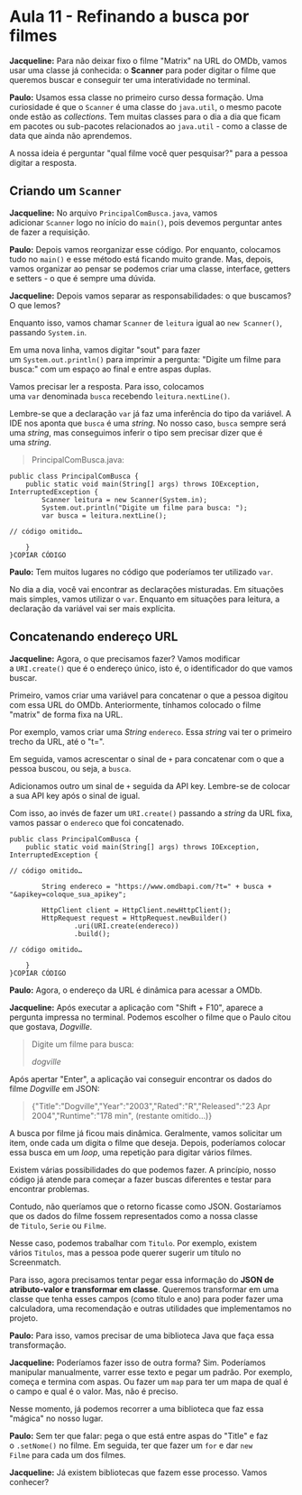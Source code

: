 # Aula 11 - Refinando a busca por filmes

**Jacqueline:** Para não deixar fixo o filme "Matrix" na URL do OMDb, vamos usar uma classe já conhecida: o **Scanner** para poder digitar o filme que queremos buscar e conseguir ter uma interatividade no terminal.

**Paulo:** Usamos essa classe no primeiro curso dessa formação. Uma curiosidade é que o `Scanner` é uma classe do `java.util`, o mesmo pacote onde estão as *collections*. Tem muitas classes para o dia a dia que ficam em pacotes ou sub-pacotes relacionados ao `java.util` - como a classe de data que ainda não aprendemos.

A nossa ideia é perguntar "qual filme você quer pesquisar?" para a pessoa digitar a resposta.

## **Criando um `Scanner`**

**Jacqueline:** No arquivo `PrincipalComBusca.java`, vamos adicionar `Scanner` logo no início do `main()`, pois devemos perguntar antes de fazer a requisição.

**Paulo:** Depois vamos reorganizar esse código. Por enquanto, colocamos tudo no `main()` e esse método está ficando muito grande. Mas, depois, vamos organizar ao pensar se podemos criar uma classe, interface, getters e setters - o que é sempre uma dúvida.

**Jacqueline:** Depois vamos separar as responsabilidades: o que buscamos? O que lemos?

Enquanto isso, vamos chamar `Scanner` de `leitura` igual ao `new Scanner()`, passando `System.in`.

Em uma nova linha, vamos digitar "sout" para fazer um `System.out.println()` para imprimir a pergunta: "Digite um filme para busca:" com um espaço ao final e entre aspas duplas.

Vamos precisar ler a resposta. Para isso, colocamos uma `var` denominada `busca` recebendo `leitura.nextLine()`.

Lembre-se que a declaração `var` já faz uma inferência do tipo da variável. A IDE nos aponta que `busca` é uma *string*. No nosso caso, `busca` sempre será uma *string*, mas conseguimos inferir o tipo sem precisar dizer que é uma *string*.

> PrincipalComBusca.java:
> 

```
public class PrincipalComBusca {
    public static void main(String[] args) throws IOException, InterruptedException {
        Scanner leitura = new Scanner(System.in);
        System.out.println("Digite um filme para busca: ");
        var busca = leitura.nextLine();

// código omitido…

    }
}COPIAR CÓDIGO
```

**Paulo:** Tem muitos lugares no código que poderíamos ter utilizado `var`.

No dia a dia, você vai encontrar as declarações misturadas. Em situações mais simples, vamos utilizar o `var`. Enquanto em situações para leitura, a declaração da variável vai ser mais explícita.

## **Concatenando endereço URL**

**Jacqueline:** Agora, o que precisamos fazer? Vamos modificar a `URI.create()` que é o endereço único, isto é, o identificador do que vamos buscar.

Primeiro, vamos criar uma variável para concatenar o que a pessoa digitou com essa URL do OMDb. Anteriormente, tínhamos colocado o filme "matrix" de forma fixa na URL.

Por exemplo, vamos criar uma *String* `endereco`. Essa *string* vai ter o primeiro trecho da URL, até o "t=".

Em seguida, vamos acrescentar o sinal de `+` para concatenar com o que a pessoa buscou, ou seja, a `busca`.

Adicionamos outro um sinal de `+` seguida da API key. Lembre-se de colocar a sua API key após o sinal de igual.

Com isso, ao invés de fazer um `URI.create()` passando a *string* da URL fixa, vamos passar o `endereco` que foi concatenado.

```
public class PrincipalComBusca {
    public static void main(String[] args) throws IOException, InterruptedException {

// código omitido…

        String endereco = "https://www.omdbapi.com/?t=" + busca + "&apikey=coloque_sua_apikey";

        HttpClient client = HttpClient.newHttpClient();
        HttpRequest request = HttpRequest.newBuilder()
                .uri(URI.create(endereco))
                .build();

// código omitido…

    }
}COPIAR CÓDIGO
```

**Paulo:** Agora, o endereço da URL é dinâmica para acessar a OMDb.

**Jacqueline:** Após executar a aplicação com "Shift + F10", aparece a pergunta impressa no terminal. Podemos escolher o filme que o Paulo citou que gostava, *Dogville*.

> Digite um filme para busca:
> 
> 
> *dogville*
> 

Após apertar "Enter", a aplicação vai conseguir encontrar os dados do filme *Dogville* em JSON:

> {"Title":"Dogville","Year":"2003","Rated":"R","Released":"23 Apr 2004","Runtime":"178 min", (restante omitido…)}
> 

A busca por filme já ficou mais dinâmica. Geralmente, vamos solicitar um item, onde cada um digita o filme que deseja. Depois, poderíamos colocar essa busca em um *loop*, uma repetição para digitar vários filmes.

Existem várias possibilidades do que podemos fazer. A princípio, nosso código já atende para começar a fazer buscas diferentes e testar para encontrar problemas.

Contudo, não queríamos que o retorno ficasse como JSON. Gostaríamos que os dados do filme fossem representados como a nossa classe de `Titulo`, `Serie` ou `Filme`.

Nesse caso, podemos trabalhar com `Titulo`. Por exemplo, existem vários `Titulos`, mas a pessoa pode querer sugerir um título no Screenmatch.

Para isso, agora precisamos tentar pegar essa informação do **JSON de atributo-valor e transformar em classe**. Queremos transformar em uma classe que tenha esses campos (como título e ano) para poder fazer uma calculadora, uma recomendação e outras utilidades que implementamos no projeto.

**Paulo:** Para isso, vamos precisar de uma biblioteca Java que faça essa transformação.

**Jacqueline:** Poderíamos fazer isso de outra forma? Sim. Poderíamos manipular manualmente, varrer esse texto e pegar um padrão. Por exemplo, começa e termina com aspas. Ou fazer um `map` para ter um mapa de qual é o campo e qual é o valor. Mas, não é preciso.

Nesse momento, já podemos recorrer a uma biblioteca que faz essa "mágica" no nosso lugar.

**Paulo:** Sem ter que falar: pega o que está entre aspas do "Title" e faz o `.setNome()` no filme. Em seguida, ter que fazer um `for` e dar `new Filme` para cada um dos filmes.

**Jacqueline:** Já existem bibliotecas que fazem esse processo. Vamos conhecer?